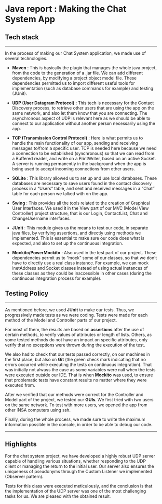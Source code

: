 # Java report : Making the Chat System App

## Tech stack

--------------------------------------------------------------------------------------------------------------------------------------------

In the process of making our Chat System application, we made use of several technologies.

- **Maven** : This is basically the plugin that manages the whole java project, from the code to the generation of a .jar file. We can add different dependencies, by modifying a project object model file. These dependencies permitted us to import different useful tools for implementation (such as database commands for example) and testing (JUnit).


- **UDP (User Datagram Protocol)** : This tech is necessary for the Contact Discovery process, to retrieve other users that are using the app on the same network, and also let them know that you are connecting. The asynchronous aspect of UDP is relevant here as we should be able to connect to our application without another person necessarily using the app.


- **TCP (Transmission Control Protocol)** : Here is what permits us to handle the main functionality of our app, sending and receiving messages to/from a specific user. TCP is needed here because we need a connection to be established (synchronous) so that we can read from a Buffered reader, and write on a PrintWriter, based on an active Socket. A server is running permanently in the background when the app is being used to accept incoming connections from other users.


- **SQLite** : This library allowed us to set up and use local databases. These databases are necessary to save users found in the contact discovery process in a “Users” table, and sent and received messages in a “Chat” table for each person we talked with on the app.


- **Swing** : This provides all the tools related to the creation of Graphical User Interfaces. We used it in the View part of our MVC (Model View Controller) project structure, that is our Login, ContactList, Chat and ChangeUsername interfaces.


- **JUnit** : This module gives us the means to test our code, in separate java files, by verifying assertions, and directly using methods we implemented. This is essential to make sure our code does what is expected, and also to set up the continuous integration.


- **Mockito/PowerMockito** : Also used in the test part of our project. These dependencies permit us to “mock” some of our classes, so that we don’t have to directly use a real class instance. For example, we can mock InetAddress and Socket classes instead of using actual instances of these classes as they could be inaccessible in other cases (during the continuous integration process for example).

## Testing Policy

--------------------------------------------------------------------------------------------------------------------------------------------

As mentioned before, we used **JUnit** to make our tests. Thus, we progressively made tests as we were coding. Tests were made for each method of the Model and Controller parts of our project.

For most of them, the results are based on **assertions** after the use of certain methods, to verify values of attributes or length of lists. Others, as some tested methods do not have an impact on specific attributes, only verify that no exceptions were thrown during the execution of the test.

We also had to check that our tests passed correctly, on our machines in the first place, but also on **Git** (the green check mark indicating that no errors occurred while executing the tests on continuous integration). That was initially not always the case as some variables were null when the tests were executed outside our IDE. That is when **Mockito** was used, to ensure that problematic tests have constant results no matter where they were executed from.

After we verified that our methods were correct for the Controller and Model part of the project, we tested our **GUIs**. We first tried with two users on the same network. To test with more users, we opened the app from other INSA computers using ssh.

Finally, during the whole process, we made sure to write the maximum information possible in the console, in order to be able to debug our code.

--------------------------------------------------------------------------------------------------------------------------------------------

## Highlights

For the chat system project, we have developed a highly robust UDP server capable of handling various situations, whether responding to the UDP client or managing the return to the initial user. Our server also ensures the uniqueness of pseudonyms through the Custom Listener we implemented (Observer pattern).

Tests for this class were executed meticulously, and the conclusion is that the implementation of the UDP server was one of the most challenging tasks for us. We are pleased with the obtained result.
